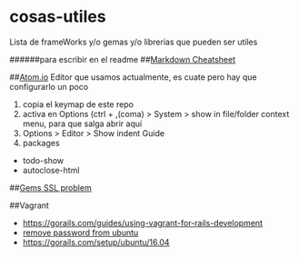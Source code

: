 # cosas-utiles
Lista de frameWorks y/o gemas y/o librerias que pueden ser utiles

######para escribir en el readme
##[Markdown Cheatsheet](https://github.com/adam-p/markdown-here/wiki/Markdown-Cheatsheet)

##[Atom.io](https://atom.io/)
Editor que usamos actualmente, es cuate pero hay que configurarlo un poco

1. copia el keymap de este repo
2. activa en Options (ctrl + ,(coma) > System > show in file/folder context menu, para que salga abrir aquí
3. Options > Editor > Show indent Guide
4. packages
  * todo-show
  * autoclose-html

##[Gems SSL problem](http://guides.rubygems.org/ssl-certificate-update/)

##Vagrant
* https://gorails.com/guides/using-vagrant-for-rails-development
* [remove password from ubuntu](http://askubuntu.com/questions/281074/can-i-set-my-user-account-to-have-no-password)
* https://gorails.com/setup/ubuntu/16.04
